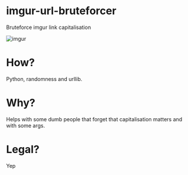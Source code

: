 # imgur-url-bruteforcer
Bruteforce imgur link capitalisation

![imgur](https://user-images.githubusercontent.com/79367505/121015754-02c59800-c7a4-11eb-8332-6d961f5fc234.png)

# How?
Python, randomness and urllib.
# Why?
Helps with some dumb people that forget that capitalisation matters and with some args.
# Legal?
Yep
